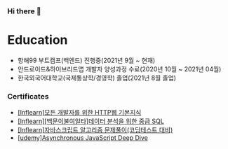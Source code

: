 ### Hi there 👋

# Education
- 항해99 부트캠프(백엔드) 진행중(2021년 9월 ~ 현재)   
- 안드로이드&하이브리드앱 개발자 양성과정 수료(2020년 10월 ~ 2021년 04월)   
- 한국외국어대학교(국제통상학/경영학) 졸업(2021년 8월 졸업)   

### Certificates
- [[Inflearn]모든 개발자를 위한 HTTP웹 기본지식](https://www.inflearn.com/certificate/383917-326277-4582459)
- [[Inflearn][백문이불여일타]데이터 분석을 위한 중급 SQL](https://www.inflearn.com/certificate/383917-324568-4528580)  
- [[Inflearn]자바스크립트 알고리즘 문제풀이(코딩테스트 대비)](https://www.inflearn.com/certificate/383917-326377-2575936)
- [[udemy]Asynchronous JavaScript Deep Dive](https://www.udemy.com/certificate/UC-b3a6d615-9cd3-44b0-a624-62f79e71b6f4/)


<!--
**gogoheejun/gogoheejun** is a ✨ _special_ ✨ repository because its `README.md` (this file) appears on your GitHub profile.

Here are some ideas to get you started:

- 🔭 I’m currently working on ...
- 🌱 I’m currently learning ...
- 👯 I’m looking to collaborate on ...
- 🤔 I’m looking for help with ...
- 💬 Ask me about ...
- 📫 How to reach me: ...
- 😄 Pronouns: ...
- ⚡ Fun fact: ...
-->
